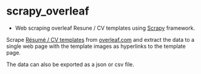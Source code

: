 # scrapy_overleaf

* Web scraping overleaf Resune / CV templates using [Scrapy](https://scrapy.org/) framework.

Scrape [Résumé / CV templates](https://www.overleaf.com/latex/templates/tagged/cv) from [overleaf.com](https://www.overleaf.com/) and extract the data to a single web page with the template images as hyperlinks to the template page.

The data can also be exported as a json or csv file.
